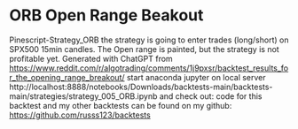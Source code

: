 # ORB Open Range Beakout
Pinescript-Strategy_ORB
the strategy is going to enter trades (long/short) on SPX500 15min candles. The Open range is painted, but the strategy is not profitable yet.
Generated with ChatGPT from 
https://www.reddit.com/r/algotrading/comments/1j9pxsr/backtest_results_for_the_opening_range_breakout/
start anaconda jupyter on local server http://localhost:8888/notebooks/Downloads/backtests-main/backtests-main/strategies/strategy_005_ORB.ipynb
and check out: code for this backtest and my other backtests can be found on my github: https://github.com/russs123/backtests
